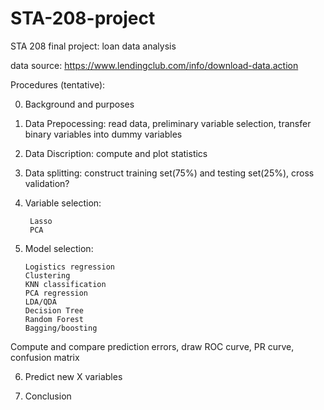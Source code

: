 # STA-208-project
STA 208 final project: loan data analysis

data source: https://www.lendingclub.com/info/download-data.action

Procedures (tentative):

0. Background and purposes

1. Data Prepocessing: read data, preliminary variable selection, transfer binary variables into dummy variables

2. Data Discription: compute and plot statistics

3. Data splitting: construct training set(75%) and testing set(25%), cross validation?

4. Variable selection: 
                
        Lasso
        PCA

5. Model selection: 

       Logistics regression
       Clustering
       KNN classification
       PCA regression
       LDA/QDA
       Decision Tree
       Random Forest
       Bagging/boosting

Compute and compare prediction errors, draw ROC curve, PR curve, confusion matrix

6. Predict new X variables

7. Conclusion
